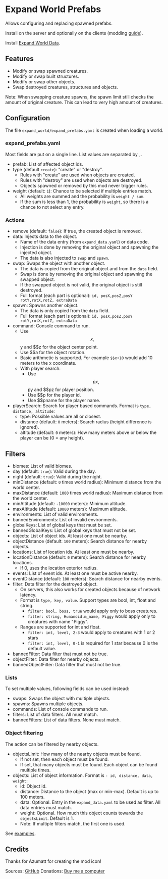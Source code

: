 # Expand World Prefabs

Allows configuring and replacing spawned prefabs.

Install on the server and optionally on the clients (modding [guide](https://youtu.be/L9ljm2eKLrk)).

Install [Expand World Data](https://valheim.thunderstore.io/package/JereKuusela/Expand_World_Data/).

## Features

- Modify or swap spawned creatures.
- Modify or swap built structures.
- Modify or swap other objects.
- Swap destroyed creatures, structures and objects.

Note: When swapping creature spawns, the spawn limit still checks the amount of original creature. This can lead to very high amount of creatures.

## Configuration

The file `expand_world/expand_prefabs.yaml` is created when loading a world.

### expand_prefabs.yaml

Most fields are put on a single line. List values are separated by `,`.

- prefab: List of affected object ids.
- type (default `create`): "create" or "destroy".
  - Rules with "create" are used when objects are created.
  - Rules with "destroy" are used when objects are destroyed.
  - Objects spawned or removed by this mod never trigger rules.
- weight (default: `1`): Chance to be selected if multiple entries match.
  - All weights are summed and the probability is `weight / sum`.
  - If the sum is less than 1, the probability is `weight`, so there is a chance to not select any entry.

### Actions

- remove (default: `false`): If true, the created object is removed.
- data: Injects data to the object.
  - Name of the data entry (from `expand_data.yaml`) or data code.
  - Injection is done by removing the original object and spawning the injected object.
  - The data is also injected to `swap` and `spawn`.
- swap: Swaps the object with another object.
  - The data is copied from the original object and from the `data` field.
  - Swap is done by removing the original object and spawning the swapped object.
  - If the swapped object is not valid, the original object is still destroyed.
  - Full format (each part is optional): `id, posX,posZ,posY rotY,rotX,rotZ, extraData`
- spawn: Spawns another object.
  - The data is only copied from the `data` field.
  - Full format (each part is optional): `id, posX,posZ,posY rotY,rotX,rotZ, extraData`
- command: Console command to run.
  - Use $$x, $$y and $$z for the object center point.
  - Use $$a for the object rotation.
  - Basic arithmetic is supported. For example `$$x+10` would add 10 meters to the x coordinate.
  - With player search:
    - Use $$px, $$py and $$pz for player position.
    - Use $$p for the player id.
    - Use $$pname for the player name.
- playerSearch: Search for player based commands. Format is `type, distance, altitude`:
  - type: Possible values are all or closest.
  - distance (default: `0` meters): Search radius (height difference is ignored).
  - altitude (default: `0` meters): How many meters above or below the player can be (0 = any height).

## Filters

- biomes: List of valid biomes.
- day (default: `true`): Valid during the day.
- night (default: `true`): Valid during the night.
- minDistance (default: `0` times world radius): Minimum distance from the world center.
- maxDistance (default: `1000` times world radius): Maximum distance from the world center.
- minAltitude (default: `-10000` meters): Minimum altitude.
- maxAltitude (default: `10000` meters): Maximum altitude.
- environments: List of valid environments.
- bannedEnvironments: List of  invalid environments.
- globalKeys: List of global keys that must be set.
- bannedGlobalKeys: List of  global keys that must not be set.
- objects: List of  object ids. At least one must be nearby.
- objectDistance (default: `100` meters): Search distance for nearby objects.
- locations: List of location ids. At least one must be nearby.
- locationDistance (default: `0` meters): Search distance for nearby locations.
  - If 0, uses the location exterior radius.
- events: List of event ids. At least one must be active nearby.
- eventDistance (default: `100` meters): Search distance for nearby events.
- filter: Data filter for the destroyed object.
  - On servers, this also works for created objects because of network latency.
  - Format is `type, key, value`. Support types are bool, int, float and string.
    - `filter: bool, boss, true` would apply only to boss creatures.
    - `filter: string, Humanoid.m_name, Piggy` would apply only to creatures with name "Piggy".
  - Ranges are supported for int and float.
    - `filter: int, level, 2-3` would apply to creatures with 1 or 2 stars
    - `filter: int, level, 0-1` is required for 1 star because 0 is the default value.
- bannedFilter: Data filter that must not be true.
- objectFilter: Data filter for nearby objects.
- bannedObjectFilter: Data filter that must not be true.

### Lists

To set multiple values, following fields can be used instead:

- swaps: Swaps the object with multiple objects.
- spawns: Spawns multiple objects.
- commands: List of console commands to run.
- filters: List of data filters. All must match.
- bannedFilters: List of data filters. None must match.

### Object filtering

The action can be filtered by nearby objects.

- objectsLimit: How many of the nearby objects must be found.
  - If not set, then each object must be found.
  - If set, that many objects must be found. Each object can be found multiple times.
- objects: List of object information. Format is `- id, distance, data, weight`:
  - id: Object id.
  - distance: Distance to the object (max or min-max). Default is up to 100 meters.
  - data: Optional. Entry in the `expand_data.yaml` to be used as filter. All data entries must match.
  - weight: Optional. How much this object counts towards the `objectsLimit`. Default is 1.
  - Note: If multiple filters match, the first one is used.

 See [examples](examples_object_filtering.md).

## Credits

Thanks for Azumatt for creating the mod icon!

Sources: [GitHub](https://github.com/JereKuusela/valheim-expand_world_prefabs)
Donations: [Buy me a computer](https://www.buymeacoffee.com/jerekuusela)

